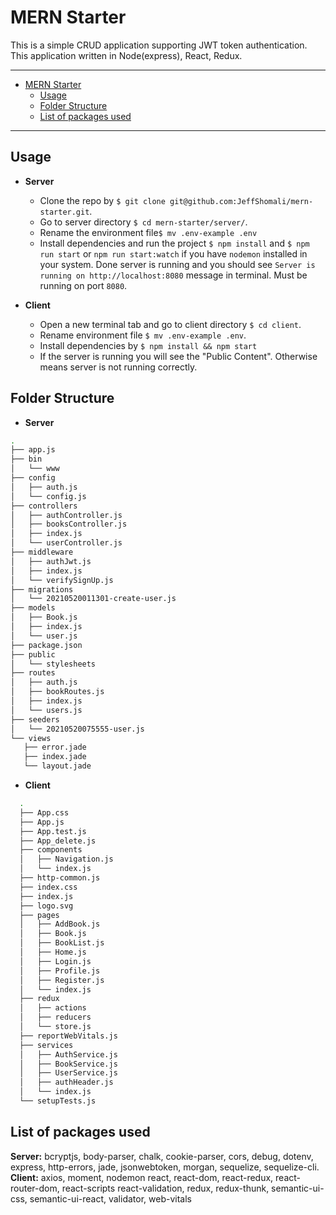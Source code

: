 # MERN Starter
This is a simple CRUD application supporting JWT token authentication. This application written in Node(express), React, Redux. 

---

- [MERN Starter](#mern-starter)
  - [Usage](#usage)
  - [Folder Structure](#folder-structure)
  - [List of packages used](#list-of-packages-used)

---

## Usage
- **Server**
  - Clone the repo by `$ git clone git@github.com:JeffShomali/mern-starter.git`.
  - Go to server directory `$ cd mern-starter/server/`.
  - Rename the environment file`$ mv .env-example .env`
  - Install dependencies and run the project `$ npm install` and `$ npm run start` or `npm run start:watch` if you have `nodemon` installed in your system.
Done server is running and you should see `Server is running on http://localhost:8080` message in terminal. Must be running on port `8080`.

- **Client**
  - Open a new terminal tab and go to client directory `$ cd client`.
  - Rename environment file `$ mv .env-example .env`.
  - Install dependencies by `$ npm install && npm start`
  - If the server is running you will see the "Public Content". Otherwise means server is not running correctly.

## Folder Structure 
- **Server**
 ```bash
.
├── app.js
├── bin
│   └── www
├── config
│   ├── auth.js
│   └── config.js
├── controllers
│   ├── authController.js
│   ├── booksController.js
│   ├── index.js
│   └── userController.js
├── middleware
│   ├── authJwt.js
│   ├── index.js
│   └── verifySignUp.js
├── migrations
│   └── 20210520011301-create-user.js
├── models
│   ├── Book.js
│   ├── index.js
│   └── user.js
├── package.json
├── public
│   └── stylesheets
├── routes
│   ├── auth.js
│   ├── bookRoutes.js
│   ├── index.js
│   └── users.js
├── seeders
│   └── 20210520075555-user.js
└── views
    ├── error.jade
    ├── index.jade
    └── layout.jade
```

- **Client**
```bash
  .
  ├── App.css
  ├── App.js
  ├── App.test.js
  ├── App_delete.js
  ├── components
  │   ├── Navigation.js
  │   └── index.js
  ├── http-common.js
  ├── index.css
  ├── index.js
  ├── logo.svg
  ├── pages
  │   ├── AddBook.js
  │   ├── Book.js
  │   ├── BookList.js
  │   ├── Home.js
  │   ├── Login.js
  │   ├── Profile.js
  │   ├── Register.js
  │   └── index.js
  ├── redux
  │   ├── actions
  │   ├── reducers
  │   └── store.js
  ├── reportWebVitals.js
  ├── services
  │   ├── AuthService.js
  │   ├── BookService.js
  │   ├── UserService.js
  │   ├── authHeader.js
  │   └── index.js
  └── setupTests.js
```

## List of packages used
**Server:** bcryptjs, body-parser, chalk, cookie-parser, cors, debug, dotenv, express, http-errors, jade, jsonwebtoken, morgan, sequelize, sequelize-cli.
**Client:** axios, moment, nodemon react, react-dom, react-redux, react-router-dom, react-scripts react-validation, redux, redux-thunk, semantic-ui-css, semantic-ui-react, validator, web-vitals